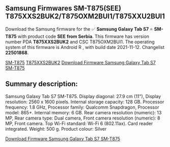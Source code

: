 <h2>Samsung Firmwares SM-T875(SEE) T875XXS2BUK2/T875OXM2BUI1/T875XXU2BUI1</h2>
Download the Samsung firmware for the ✅ <strong>Samsung Galaxy Tab S7 </strong> ⭐ <strong>SM-T875</strong> with product code <strong>SEE</strong> <strong> from Serbia</strong>. This firmware has version number PDA <strong>T875XXS2BUK2</strong> and CSC T875OXM2BUI1. The operating system of this firmware is Android R , with build date 2021-11-12. Changelist <strong>22501868</strong>.


[SM-T875](https://samfirm.shop/samsung/model/SM-T875)
[T875XXS2BUK2](https://samfirm.shop/samsung/pda/T875XXS2BUK2)
[Download Firmware Samsung Galaxy Tab S7 SM-T875](https://samfirm.shop/samsung/firmware/474209)
<h2>Summary description:</h2>
<p>Samsung Galaxy Tab S7 SM-T875. Display diagonal: 27.9 cm (11"), Display resolution: 2560 x 1600 pixels. Internal storage capacity: 128 GB. Processor frequency: 1.8 GHz, Processor family: Qualcomm Snapdragon, Processor model: 865+. Internal memory: 6 GB. Rear camera resolution (numeric): 13 MP, Rear camera type: Dual camera, Front camera resolution (numeric): 8 MP, Front camera. Top Wi-Fi standard: Wi-Fi 6 (802.11ax). Card reader integrated. Weight: 500 g. Product colour: Silver</p>


[Download Firmware Samsung Galaxy Tab S7 SM-T875](https://samfirm.shop/samsung/firmware/474209)
